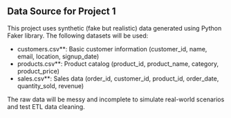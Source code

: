 ## Data Source for Project 1

This project uses synthetic (fake but realistic) data generated using Python Faker library. The following datasets will be used:

- customers.csv**: Basic customer information (customer_id, name, email, location, signup_date)
- products.csv**: Product catalog (product_id, product_name, category, product_price)
- sales.csv**: Sales data (order_id, customer_id, product_id, order_date, quantity_sold, revenue)

The raw data will be messy and incomplete to simulate real-world scenarios and test ETL data cleaning.

